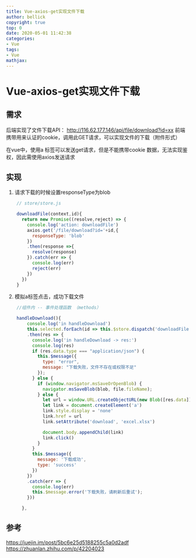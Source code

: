 ```yaml
---
title: Vue-axios-get实现文件下载
author: bellick
copyright: true
top: 0
date: 2020-05-01 11:42:38
categories:
- Vue
tags:
- Vue
mathjax:
---
```


# Vue-axios-get实现文件下载

## 需求

后端实现了文件下载API： http://116.62.177.146/api/file/download?id=xx
前端携带用来认证的cookie，调用此GET请求，可以实现文件的下载（附件形式）

在vue中，使用a 标签可以发送get请求，但是不能携带cookie 数据，无法实现鉴权，因此需使用axios发送请求

## 实现

1. 请求下载的时候设置responseType为blob

```js
	// store/store.js

	downloadFile(context,id){
      return new Promise((resolve,reject) => {
        console.log('action: downloadFile')
        axios.get('/file/download?id='+id,{
          responseType: 'blob'
        })
        .then(response =>{
          resolve(response)
        }).catch(err => {
          console.log(err)
          reject(err)
        })
      })
    }
````

2. 模拟a标签点击，成功下载文件

```js
	//组件内 -- 事件处理函数 （methods）

	handleDownload(){
        console.log('in handleDownload')
        this.selected.forEach(id => this.$store.dispatch('downloadFile',id)
        .then(res => {
          console.log('in handleDownload -> res:')
          console.log(res)
          if (res.data.type === "application/json") {
            this.$message({
              type: "error",
              message: "下载失败，文件不存在或权限不足"
            });
          } else {
            if (window.navigator.msSaveOrOpenBlob) {
              navigator.msSaveBlob(blob, file.fileName);
            } else {
              let url = window.URL.createObjectURL(new Blob([res.data]))
              let link = document.createElement('a')
              link.style.display = 'none'
              link.href = url
              link.setAttribute('download', 'excel.xlsx')

              document.body.appendChild(link)
              link.click()
            }
          }
          this.$message({
            message: '下载成功',
            type: 'success'
          })
        })
        .catch(err => {
          console.log(err)
          this.$message.error('下载失败，请刷新后重试');
        }))

      },
````


## 参考

https://juejin.im/post/5bc6e25d5188255c5a0d2adf
https://zhuanlan.zhihu.com/p/42204023